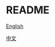 # README #

[English](/docs/README.md)

[中文](https://github.com/subor/sdk/tree/zh-cn/docs/README.md)
